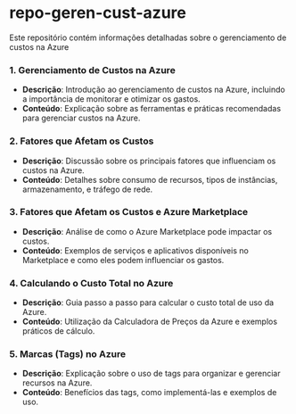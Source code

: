 # repo-geren-cust-azure
Este repositório contém informações detalhadas sobre o gerenciamento de custos na Azure

### 1. Gerenciamento de Custos na Azure
- **Descrição**: Introdução ao gerenciamento de custos na Azure, incluindo a importância de monitorar e otimizar os gastos.
- **Conteúdo**: Explicação sobre as ferramentas e práticas recomendadas para gerenciar custos na Azure.

### 2. Fatores que Afetam os Custos
- **Descrição**: Discussão sobre os principais fatores que influenciam os custos na Azure.
- **Conteúdo**: Detalhes sobre consumo de recursos, tipos de instâncias, armazenamento, e tráfego de rede.

### 3. Fatores que Afetam os Custos e Azure Marketplace
- **Descrição**: Análise de como o Azure Marketplace pode impactar os custos.
- **Conteúdo**: Exemplos de serviços e aplicativos disponíveis no Marketplace e como eles podem influenciar os gastos.

### 4. Calculando o Custo Total no Azure
- **Descrição**: Guia passo a passo para calcular o custo total de uso da Azure.
- **Conteúdo**: Utilização da Calculadora de Preços da Azure e exemplos práticos de cálculo.

### 5. Marcas (Tags) no Azure
- **Descrição**: Explicação sobre o uso de tags para organizar e gerenciar recursos na Azure.
- **Conteúdo**: Benefícios das tags, como implementá-las e exemplos de uso.

